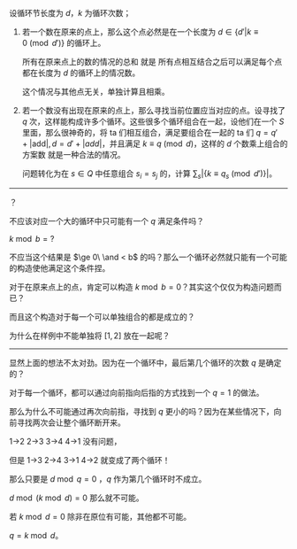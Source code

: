 设循环节长度为 $d$，$k$ 为循环次数；

1. 若一个数在原来的点上，那么这个点必然是在一个长度为 $d\in\{d' | k \equiv 0 \pmod {d'}\}$ 的循环上。

   所有在原来点上的数的情况的总和 就是 所有点相互结合之后可以满足每个点都在长度为 $d$ 的循环上的情况数。

   这个情况与其他点无关，单独计算且相乘。

2. 若一个数没有出现在原来的点上，那么寻找当前位置应当对应的点。设寻找了 $q$ 次，这样能构成许多个循环。这些很多个循环组合在一起，设他们在一个 $S$ 里面，那么很神奇的，将 ta 们相互组合，满足要组合在一起的 ta 们 $q = q' + |\text{add}|, d=d'+|add|$，并且满足 $k \equiv q \pmod {d}$，这样的 $d$ 个数乘上组合的方案数 就是一种合法的情况。

   问题转化为在 $s\in Q$ 中任意组合 $s_i = s_j$ 的，计算 $\sum_{s}|\{k\equiv q_{s} \pmod{d'}\}|$。

---

？

不应该对应一个大的循环中只可能有一个 $q$ 满足条件吗？

$k\bmod b = ?$

不应当这个结果是 $\ge 0\ \and < b$ 的吗？那么一个循环必然就只能有一个可能的构造使他满足这个条件捏。

对于在原来点上的点，肯定可以构造 $k\bmod b = 0$？其实这个仅仅为构造问题而已？

而且这个构造对于每一个可以单独组合的都是成立的？

为什么在样例中不能单独将 $[1,2]$ 放在一起呢？

---

显然上面的想法不太对劲。因为在一个循环中，最后第几个循环的次数 $q$ 是确定的？

对于每一个循环，都可以通过向前指向后指的方式找到一个 $q = 1$ 的做法。

那么为什么不可能通过再次向前指，寻找到 $q$ 更小的吗？因为在某些情况下，向前寻找两次会让整个循环断开来。

1->2 2->3 3->4 4->1 没有问题，

但是 1->3 2->4 3->1 4->2 就变成了两个循环！

那么只要是 $d\bmod q = 0$ ，$q$ 作为第几个循环时不成立。

$d\bmod (k\bmod d) = 0$ 那么就不可能。

若 $k\bmod d = 0$ 除非在原位有可能，其他都不可能。

$q = k\bmod d$。
